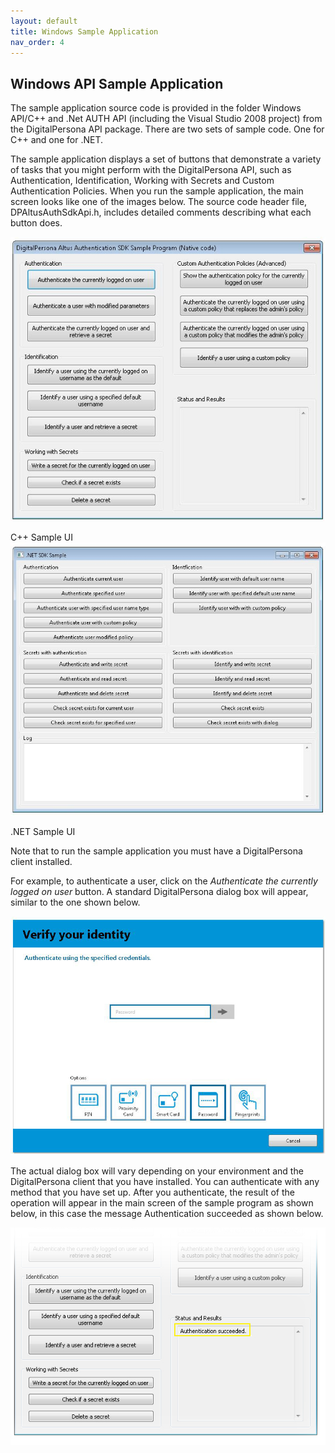 ```yaml
---  
layout: default  
title: Windows Sample Application  
nav_order: 4  
---  
```


## Windows API Sample Application

The sample application source code is provided in the folder Windows API/C++ and .Net AUTH API (including the Visual Studio 2008 project) from the DigitalPersona API package.
There are two sets of sample code. One for C++ and one for .NET.  

The sample application displays a set of buttons that demonstrate a variety of tasks that you might perform with the DigitalPersona API, such as Authentication, Identification, Working with Secrets and Custom Authentication Policies. When you run the sample application, the main screen looks like one of the images below.
The source code header file, DPAltusAuthSdkApi.h, includes detailed comments describing what each button does.

![](assets/Sample1.jpg)

C++ Sample UI
![](assets/.NETSampleUI.jpg)

.NET Sample UI

Note that to run the sample application you must have a DigitalPersona client installed.

For example, to authenticate a user, click on the *Authenticate the currently logged on user* button. A standard DigitalPersona dialog box will appear, similar to the one shown below.

![](assets/Verify1.jpg)

The actual dialog box will vary depending on your environment and the DigitalPersona client that you have installed.
You can authenticate with any method that you have set up. After you authenticate, the result of the operation will appear in the main screen of the sample program as shown below, in this case the message Authentication succeeded as shown below.

![](assets/Verify2.jpg)

